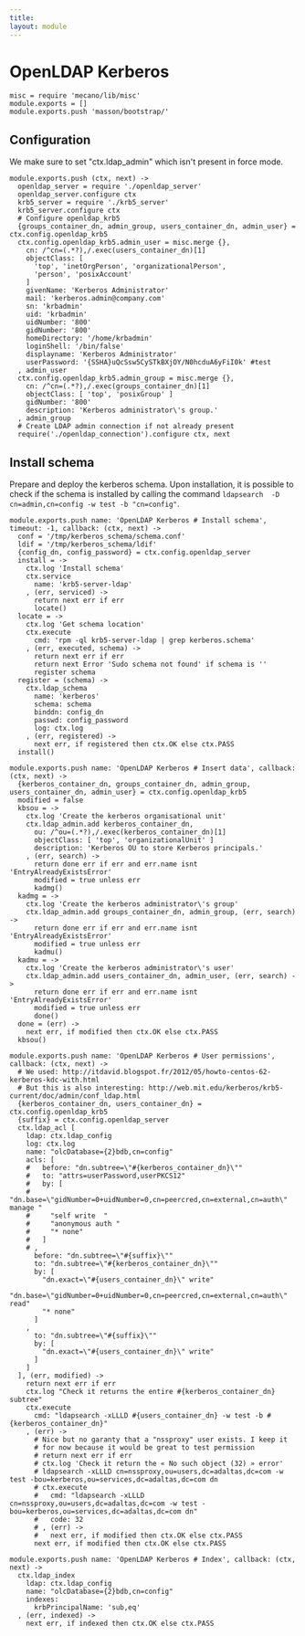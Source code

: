 ```yaml
---
title: 
layout: module
---
```


# OpenLDAP Kerberos

    misc = require 'mecano/lib/misc'
    module.exports = []
    module.exports.push 'masson/bootstrap/'

## Configuration

We make sure to set "ctx.ldap_admin" which isn't present in
force mode.

    module.exports.push (ctx, next) ->
      openldap_server = require './openldap_server'
      openldap_server.configure ctx
      krb5_server = require './krb5_server'
      krb5_server.configure ctx
      # Configure openldap_krb5
      {groups_container_dn, admin_group, users_container_dn, admin_user} = ctx.config.openldap_krb5
      ctx.config.openldap_krb5.admin_user = misc.merge {},
        cn: /^cn=(.*?),/.exec(users_container_dn)[1]
        objectClass: [
          'top', 'inetOrgPerson', 'organizationalPerson',
          'person', 'posixAccount'
        ]
        givenName: 'Kerberos Administrator'
        mail: 'kerberos.admin@company.com'
        sn: 'krbadmin'
        uid: 'krbadmin'
        uidNumber: '800'
        gidNumber: '800'
        homeDirectory: '/home/krbadmin'
        loginShell: '/bin/false'
        displayname: 'Kerberos Administrator'
        userPassword: '{SSHA}uQcSsw5CySTkBXjOY/N0hcduA6yFiI0k' #test
      , admin_user
      ctx.config.openldap_krb5.admin_group = misc.merge {},
        cn: /^cn=(.*?),/.exec(groups_container_dn)[1]
        objectClass: [ 'top', 'posixGroup' ]
        gidNumber: '800'
        description: 'Kerberos administrator\'s group.'
      , admin_group
      # Create LDAP admin connection if not already present
      require('./openldap_connection').configure ctx, next

Install schema
--------------

Prepare and deploy the kerberos schema. Upon installation, it
is possible to check if the schema is installed by calling
the command `ldapsearch  -D cn=admin,cn=config -w test -b "cn=config"`.

    module.exports.push name: 'OpenLDAP Kerberos # Install schema', timeout: -1, callback: (ctx, next) ->
      conf = '/tmp/kerberos_schema/schema.conf'
      ldif = '/tmp/kerberos_schema/ldif'
      {config_dn, config_password} = ctx.config.openldap_server
      install = ->
        ctx.log 'Install schema'
        ctx.service
          name: 'krb5-server-ldap'
        , (err, serviced) ->
          return next err if err
          locate()
      locate = ->
        ctx.log 'Get schema location'
        ctx.execute
          cmd: 'rpm -ql krb5-server-ldap | grep kerberos.schema'
        , (err, executed, schema) ->
          return next err if err
          return next Error 'Sudo schema not found' if schema is ''
          register schema
      register = (schema) ->
        ctx.ldap_schema
          name: 'kerberos'
          schema: schema
          binddn: config_dn
          passwd: config_password
          log: ctx.log
        , (err, registered) ->
          next err, if registered then ctx.OK else ctx.PASS
      install()

    module.exports.push name: 'OpenLDAP Kerberos # Insert data', callback: (ctx, next) ->
      {kerberos_container_dn, groups_container_dn, admin_group, users_container_dn, admin_user} = ctx.config.openldap_krb5
      modified = false
      kbsou = ->
        ctx.log 'Create the kerberos organisational unit'
        ctx.ldap_admin.add kerberos_container_dn, 
          ou: /^ou=(.*?),/.exec(kerberos_container_dn)[1]
          objectClass: [ 'top', 'organizationalUnit' ]
          description: 'Kerberos OU to store Kerberos principals.'
        , (err, search) ->
          return done err if err and err.name isnt 'EntryAlreadyExistsError'
          modified = true unless err
          kadmg()
      kadmg = ->
        ctx.log 'Create the kerberos administrator\'s group'
        ctx.ldap_admin.add groups_container_dn, admin_group, (err, search) ->
          return done err if err and err.name isnt 'EntryAlreadyExistsError'
          modified = true unless err
          kadmu()
      kadmu = ->
        ctx.log 'Create the kerberos administrator\'s user'
        ctx.ldap_admin.add users_container_dn, admin_user, (err, search) ->
          return done err if err and err.name isnt 'EntryAlreadyExistsError'
          modified = true unless err
          done()
      done = (err) ->
        next err, if modified then ctx.OK else ctx.PASS
      kbsou()

    module.exports.push name: 'OpenLDAP Kerberos # User permissions', callback: (ctx, next) ->
      # We used: http://itdavid.blogspot.fr/2012/05/howto-centos-62-kerberos-kdc-with.html
      # But this is also interesting: http://web.mit.edu/kerberos/krb5-current/doc/admin/conf_ldap.html
      {kerberos_container_dn, users_container_dn} = ctx.config.openldap_krb5
      {suffix} = ctx.config.openldap_server
      ctx.ldap_acl [
        ldap: ctx.ldap_config
        log: ctx.log
        name: "olcDatabase={2}bdb,cn=config"
        acls: [
        #   before: "dn.subtree=\"#{kerberos_container_dn}\""
        #   to: "attrs=userPassword,userPKCS12"
        #   by: [
        #     "dn.base=\"gidNumber=0+uidNumber=0,cn=peercred,cn=external,cn=auth\" manage "
        #     "self write  "
        #     "anonymous auth "
        #     "* none"
        #   ]
        # ,
          before: "dn.subtree=\"#{suffix}\""
          to: "dn.subtree=\"#{kerberos_container_dn}\""
          by: [
            "dn.exact=\"#{users_container_dn}\" write"
            "dn.base=\"gidNumber=0+uidNumber=0,cn=peercred,cn=external,cn=auth\" read"
            "* none"
          ]
        ,
          to: "dn.subtree=\"#{suffix}\""
          by: [
            "dn.exact=\"#{users_container_dn}\" write"
          ]
        ]
      ], (err, modified) ->
        return next err if err
        ctx.log "Check it returns the entire #{kerberos_container_dn} subtree"
        ctx.execute
          cmd: "ldapsearch -xLLLD #{users_container_dn} -w test -b #{kerberos_container_dn}"
        , (err) ->
          # Nice but no garanty that a "nssproxy" user exists. I keep it
          # for now because it would be great to test permission
          # return next err if err
          # ctx.log 'Check it return the « No such object (32) » error'
          # ldapsearch -xLLLD cn=nssproxy,ou=users,dc=adaltas,dc=com -w test -bou=kerberos,ou=services,dc=adaltas,dc=com dn
          # ctx.execute
          #   cmd: "ldapsearch -xLLLD cn=nssproxy,ou=users,dc=adaltas,dc=com -w test -bou=kerberos,ou=services,dc=adaltas,dc=com dn"
          #   code: 32
          # , (err) ->
          #   next err, if modified then ctx.OK else ctx.PASS
          next err, if modified then ctx.OK else ctx.PASS

    module.exports.push name: 'OpenLDAP Kerberos # Index', callback: (ctx, next) ->
      ctx.ldap_index
        ldap: ctx.ldap_config
        name: "olcDatabase={2}bdb,cn=config"
        indexes:
          krbPrincipalName: 'sub,eq'
      , (err, indexed) ->
        next err, if indexed then ctx.OK else ctx.PASS









